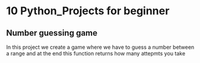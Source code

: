 # 10 Python_Projects for beginner 

## Number guessing game 
   In this project we create a game where we have to guess a number between a range and at the end this function returns how many attepmts you take 

